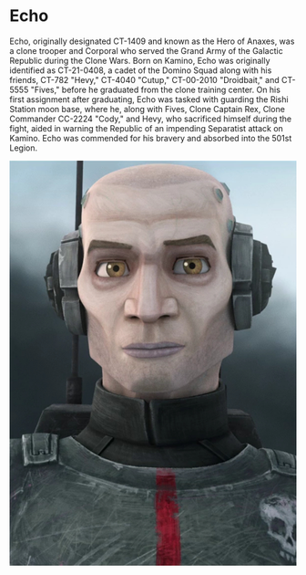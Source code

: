 # Echo

Echo, originally designated CT-1409 and known as the Hero of Anaxes, was a clone trooper and Corporal who served the Grand Army of the Galactic Republic during the Clone Wars. Born on Kamino, Echo was originally identified as CT-21-0408, a cadet of the Domino Squad along with his friends, CT-782 "Hevy," CT-4040 "Cutup," CT-00-2010 "Droidbait," and CT-5555 "Fives," before he graduated from the clone training center. On his first assignment after graduating, Echo was tasked with guarding the Rishi Station moon base, where he, along with Fives, Clone Captain Rex, Clone Commander CC-2224 "Cody," and Hevy, who sacrificed himself during the fight, aided in warning the Republic of an impending Separatist attack on Kamino. Echo was commended for his bravery and absorbed into the 501st Legion.

![Echo](img/echo.jpg)
